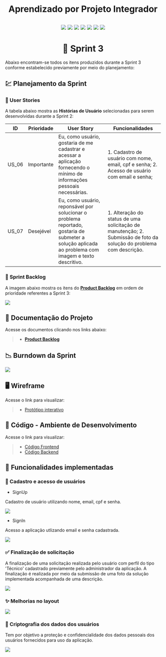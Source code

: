 <h1 align="center"> 
  Aprendizado por Projeto Integrador
</h1>

<h2 align="center"> 
  
![](https://img.shields.io/badge/React_Native-20232A?style=for-the-badge&logo=react&logoColor=61DAFB) ![](https://img.shields.io/badge/Expo-1B1F23?style=for-the-badge&logo=expo&logoColor=white) ![](https://img.shields.io/badge/styled--components-DB7093?style=for-the-badge&logo=styled-components&logoColor=white) ![](https://img.shields.io/badge/Node.js-339933?style=for-the-badge&logo=nodedotjs&logoColor=white) ![](https://img.shields.io/badge/nestjs-E0234E?style=for-the-badge&logo=nestjs&logoColor=white) ![](https://img.shields.io/badge/TypeScript-007ACC?style=for-the-badge&logo=typescript&logoColor=white) ![](https://img.shields.io/badge/MongoDB-4EA94B?style=for-the-badge&logo=mongodb&logoColor=white)  
  
</h2>

<h1 align="center"> 
🏁 Sprint 3
</h1>

Abaixo encontram-se todos os itens produzidos durante a Sprint 3 conforme estabelecido previamente por meio do planejamento:

## 💹 Planejamento da Sprint

### 👤 User Stories

A tabela abaixo mostra as **Histórias de Usuário** selecionadas para serem desenvolvidas durante a Sprint 2:

| ID    | Prioridade | User Story                                                                                           | Funcionalidades                                                                                                       |
| ----- | ---------- | ---------------------------------------------------------------------------------------------------- | --------------------------------------------------------------------------------------------------------------------- |
| US_06 | Importante | Eu, como usuário, gostaria de me cadastrar e acessar a aplicação fornecendo o mínimo de informações pessoais necessárias. | 1. Cadastro de usuário com nome, email, cpf e senha; 2. Acesso de usuário com email e senha; |
| US_07 | Desejével  | Eu, como usuário, reponsável por solucionar o problema reportado, gostaria de submeter a solução aplicada ao problema com imagem e texto descritivo.                            | 1. Alteração do status de uma solicitação de manutenção; 2. Submissão de foto da solução do problema com descrição.                                    |

### 📝 Sprint Backlog

A imagem abaixo mostra os itens do [**Product Backlog**](https://github.com/cluster-8/eCidadao/blob/main/docs/Product_Backlog_-_eCidado_-_Cluster_8-1.pdf) em ordem de prioridade referentes a Sprint 3:

![](https://github.com/cluster-8/eCidadao/blob/main/docs/images/user-stories-sprint3.png)

## 📂 Documentação do Projeto

Acesse os documentos clicando nos links abaixo:

> - [**Product Backlog**](https://github.com/cluster-8/eCidadao/blob/main/docs/Product_Backlog_-_eCidado_-_Cluster_8-1.pdf)

## 📉 Burndown da Sprint

![](https://github.com/cluster-8/eCidadao/blob/main/docs/images/burndown-sprint3.png)

## 🖥️ Wireframe

Acesse o link para visualizar:

> - [Protótipo interativo](https://www.figma.com/proto/Z9tFxvXDa5ntOBZ4g77Ubh/Cluster-8-API-5-SEMESTRE?node-id=0%3A1)

## 📃 Código - Ambiente de Desenvolvimento

Acesse o link para visualizar:

> - [Código Frontend](https://github.com/cluster-8/eCidadao/tree/development)
> - [Código Backend](https://github.com/cluster-8/eCidadao-api)

## 💫 Funcionalidades implementadas

### 👤 Cadastro e acesso de usuários

* SignUp

Cadastro de usuário utilizando nome, email, cpf e senha.

![](https://github.com/cluster-8/eCidadao/blob/Sprint-3/docs/gifs/signup.gif)

* SignIn

Acesso a aplicação utlizando email e senha cadastrada.

![](https://github.com/cluster-8/eCidadao/blob/Sprint-3/docs/gifs/login.gif)

### ✅ Finalização de solicitação

A finalização de uma solicitação realizada pelo usuário com perfil do tipo 'Técnico' cadastrado previamente pelo administrador da aplicação. A finalização é realizada por meio da submissão de uma foto da solução implementada acompanhada de uma descrição.

![](https://github.com/cluster-8/eCidadao/blob/Sprint-3/docs/gifs/finalize-request.gif)

### ✨ Melhorias no layout

![](https://github.com/cluster-8/eCidadao/blob/Sprint-3/docs/gifs/layout-improvements.gif)

### 🔐 Criptografia dos dados dos usuários

Tem por objetivo a proteção e confidencialidade dos dados pessoais dos usuários fornecidos para uso da aplicação.

![](https://github.com/cluster-8/eCidadao/blob/main/docs/gifs/criptografia.gif)
